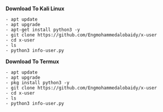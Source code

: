 **Download To Kali Linux**
```
- apt update
- apt upgrade
- apt-get install python3 -y
- git clone https://github.com/Engmohammedalobaidy/x-user
- cd x-user
- ls
- python3 info-user.py
```

**Download To Termux**
```
- apt update
- apt upgrade
- pkg install python3 -y
- git clone https://github.com/Engmohammedalobaidy/x-user
- cd x-user
- ls
- python3 info-user.py

```
